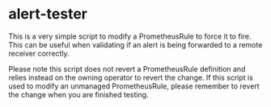 # alert-tester

This is a very simple script to modify a PrometheusRule to force it to fire.
This can be useful when validating if an alert is being forwarded to a 
remote receiver correctly.

Please note this script does not revert a PrometheusRule definition and 
relies instead on the owning operator to revert the change. If this 
script is used to modify an unmanaged PrometheusRule, please remember 
to revert the change when you are finished testing.

